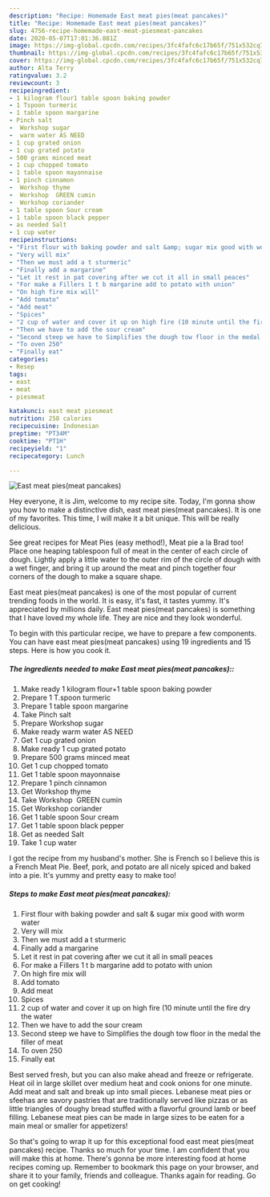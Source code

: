 ```yaml
---
description: "Recipe: Homemade East meat pies(meat pancakes)"
title: "Recipe: Homemade East meat pies(meat pancakes)"
slug: 4756-recipe-homemade-east-meat-piesmeat-pancakes
date: 2020-05-07T17:01:36.881Z
image: https://img-global.cpcdn.com/recipes/3fc4fafc6c17b65f/751x532cq70/east-meat-piesmeat-pancakes-recipe-main-photo.jpg
thumbnail: https://img-global.cpcdn.com/recipes/3fc4fafc6c17b65f/751x532cq70/east-meat-piesmeat-pancakes-recipe-main-photo.jpg
cover: https://img-global.cpcdn.com/recipes/3fc4fafc6c17b65f/751x532cq70/east-meat-piesmeat-pancakes-recipe-main-photo.jpg
author: Alta Terry
ratingvalue: 3.2
reviewcount: 3
recipeingredient:
- 1 kilogram flour1 table spoon baking powder
- 1 Tspoon turmeric
- 1 table spoon margarine
- Pinch salt
-  Workshop sugar
-  warm water AS NEED
- 1 cup grated onion
- 1 cup grated potato
- 500 grams minced meat
- 1 cup chopped tomato
- 1 table spoon mayonnaise
- 1 pinch cinnamon
-  Workshop thyme
-  Workshop  GREEN cumin
-  Workshop coriander
- 1 table spoon Sour cream
- 1 table spoon black pepper
- as needed Salt
- 1 cup water
recipeinstructions:
- "First flour with baking powder and salt &amp; sugar mix good with worm water"
- "Very will mix"
- "Then we must add a t sturmeric"
- "Finally add a margarine"
- "Let it rest in pat covering after we cut it all in small peaces"
- "For make a Fillers 1 t b margarine add to potato with union"
- "On high fire mix will"
- "Add tomato"
- "Add meat"
- "Spices"
- "2 cup of water and cover it up on high fire (10 minute until the fire dry the water"
- "Then we have to add the sour cream"
- "Second steep we have to Simplifies the dough tow floor in the medal the filler of meat"
- "To oven 250"
- "Finally eat"
categories:
- Resep
tags:
- east
- meat
- piesmeat

katakunci: east meat piesmeat
nutrition: 258 calories
recipecuisine: Indonesian
preptime: "PT34M"
cooktime: "PT1H"
recipeyield: "1"
recipecategory: Lunch

---
```



![East meat pies(meat pancakes)](https://img-global.cpcdn.com/recipes/3fc4fafc6c17b65f/751x532cq70/east-meat-piesmeat-pancakes-recipe-main-photo.jpg)

Hey everyone, it is Jim, welcome to my recipe site. Today, I'm gonna show you how to make a distinctive dish, east meat pies(meat pancakes). It is one of my favorites. This time, I will make it a bit unique. This will be really delicious.

See great recipes for Meat Pies (easy method!), Meat pie a la Brad too! Place one heaping tablespoon full of meat in the center of each circle of dough. Lightly apply a little water to the outer rim of the circle of dough with a wet finger, and bring it up around the meat and pinch together four corners of the dough to make a square shape.

East meat pies(meat pancakes) is one of the most popular of current trending foods in the world. It is easy, it's fast, it tastes yummy. It's appreciated by millions daily. East meat pies(meat pancakes) is something that I have loved my whole life. They are nice and they look wonderful.


To begin with this particular recipe, we have to prepare a few components. You can have east meat pies(meat pancakes) using 19 ingredients and 15 steps. Here is how you cook it.

##### The ingredients needed to make East meat pies(meat pancakes)::

1. Make ready 1 kilogram flour+1 table spoon baking powder
1. Prepare 1 T.spoon turmeric
1. Prepare 1 table spoon margarine
1. Take Pinch salt
1. Prepare  Workshop sugar
1. Make ready  warm water AS NEED
1. Get 1 cup grated onion
1. Make ready 1 cup grated potato
1. Prepare 500 grams minced meat
1. Get 1 cup chopped tomato
1. Get 1 table spoon mayonnaise
1. Prepare 1 pinch cinnamon
1. Get  Workshop thyme
1. Take  Workshop  GREEN cumin
1. Get  Workshop coriander
1. Get 1 table spoon Sour cream
1. Get 1 table spoon black pepper
1. Get as needed Salt
1. Take 1 cup water


I got the recipe from my husband&#39;s mother. She is French so I believe this is a French Meat Pie. Beef, pork, and potato are all nicely spiced and baked into a pie. It&#39;s yummy and pretty easy to make too! 

##### Steps to make East meat pies(meat pancakes):

1. First flour with baking powder and salt &amp; sugar mix good with worm water
1. Very will mix
1. Then we must add a t sturmeric
1. Finally add a margarine
1. Let it rest in pat covering after we cut it all in small peaces
1. For make a Fillers 1 t b margarine add to potato with union
1. On high fire mix will
1. Add tomato
1. Add meat
1. Spices
1. 2 cup of water and cover it up on high fire (10 minute until the fire dry the water
1. Then we have to add the sour cream
1. Second steep we have to Simplifies the dough tow floor in the medal the filler of meat
1. To oven 250
1. Finally eat


Best served fresh, but you can also make ahead and freeze or refrigerate. Heat oil in large skillet over medium heat and cook onions for one minute. Add meat and salt and break up into small pieces. Lebanese meat pies or sfeehas are savory pastries that are traditionally served like pizzas or as little triangles of doughy bread stuffed with a flavorful ground lamb or beef filling. Lebanese meat pies can be made in large sizes to be eaten for a main meal or smaller for appetizers! 

So that's going to wrap it up for this exceptional food east meat pies(meat pancakes) recipe. Thanks so much for your time. I am confident that you will make this at home. There's gonna be more interesting food at home recipes coming up. Remember to bookmark this page on your browser, and share it to your family, friends and colleague. Thanks again for reading. Go on get cooking!
